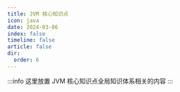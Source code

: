```yaml
---
title: JVM 核心知识点
icon: java
date: 2024-03-06
index: false
timeline: false
article: false
dir:
  order: 6
---
```

:::info
这里放置 JVM 核心知识点全局知识体系相关的内容
:::

<AutoCatalog />
